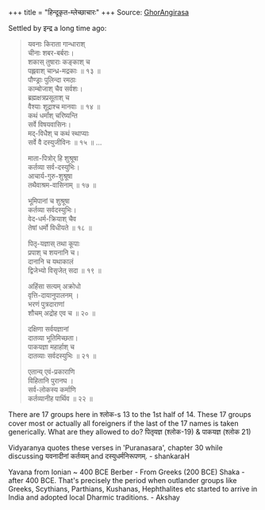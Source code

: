 +++
title = "हिन्दूकृत-म्लेच्छाचारः"
+++
Source: [GhorAngirasa](https://twitter.com/GhorAngirasa/status/1305467529523941376)



Settled by इन्द्र a long time ago:

> यवनाः किराता गान्धाराश्  
चीनाः शबर-बर्बराः।  
शकास् तुषाराः कङ्काश् च  
पह्लवाश् चान्ध्र-मद्रकाः ॥ १३ ॥  
पौण्ड्राः पुलिन्दा रमठाः  
काम्बोजाश् चैव सर्वशः।  
ब्रह्मक्षत्रप्रसूताश् च  
वैश्याः शूद्राश्च मानवाः ॥ १४ ॥  
कथं धर्मांश् चरिष्यन्ति  
सर्वे विषयवासिनः।  
मद्-विधैश् च कथं स्थाप्याः  
सर्वे वै दस्युजीविनः ॥ १५ ॥
> …  
> 
> माता-पित्रोर् हि शुश्रूषा  
कर्तव्या सर्व-दस्युभिः।  
आचार्य-गुरु-शुश्रूषा  
तथैवाश्रम-वासिनाम् ॥ १७ ॥
>
> भूमिपानां च शुश्रूषा  
कर्तव्या सर्वदस्युभिः।  
वेद-धर्म-क्रियाश् चैव  
तेषां धर्मो विधीयते ॥ १८ ॥
> 
> पितृ-यज्ञास् तथा कूपाः  
प्रपाश् च शयनानि च।  
दानानि च यथाकालं  
द्विजेभ्यो विसृजेत् सदा ॥ १९ ॥
>
> अहिंसा सत्यम् अक्रोधो  
> वृत्ति-दायानुपालनम् ।  
भरणं पुत्रदाराणां  
> शौचम् अद्रोह एव च ॥ २० ॥
> 
> दक्षिणा सर्वयज्ञानां  
> दातव्या भूतिमिच्छता।  
> पाकयज्ञा महार्हाश् च  
> दातव्याः सर्वदस्युभिः ॥ २१ ॥
> 
> एतान्य् एवं-प्रकाराणि  
विहितानि पुरानघ ।  
सर्व-लोकस्य कर्माणि  
कर्तव्यानीह पार्थिव ॥ २२ ॥



There are 17 groups here in श्लोक-s 13 to the 1st half of 14. These 17 groups cover most or actually all foreigners if the last of the 17 names is taken generically. What are they allowed to do? पितृयज्ञ (श्लोक-19) & पाकयज्ञ (श्लोक 21) 


Vidyaranya quotes these verses in 'Puranasara', chapter 30 while discussing यवनादीनां कर्तव्यम् and दस्युधर्मनिरूपणम्. - shankaraH

Yavana from Ionian ~ 400 BCE Berber - From Greeks (200 BCE) Shaka - after 400 BCE. That's precisely the period when outlander groups like Greeks, Scythians, Parthians, Kushanas, Hephthalites etc started to arrive in India and adopted local Dharmic traditions. - Akshay 